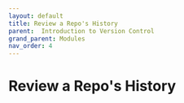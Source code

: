```yaml
---
layout: default
title: Review a Repo's History
parent:  Introduction to Version Control
grand_parent: Modules
nav_order: 4
---
```


# Review a Repo's History
